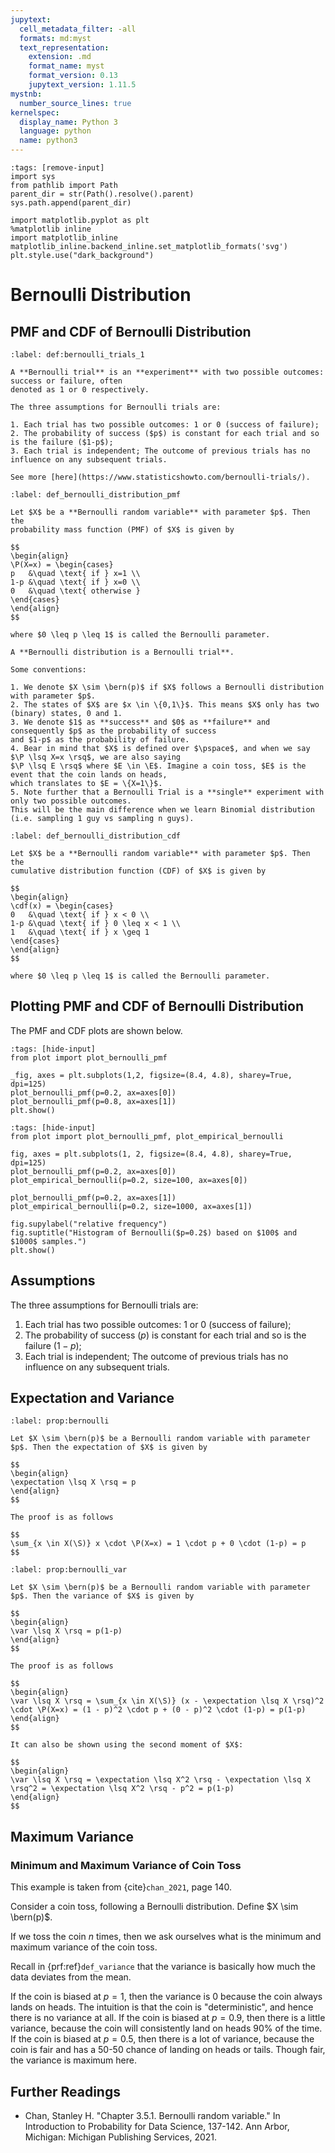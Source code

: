 ```yaml
---
jupytext:
  cell_metadata_filter: -all
  formats: md:myst
  text_representation:
    extension: .md
    format_name: myst
    format_version: 0.13
    jupytext_version: 1.11.5
mystnb:
  number_source_lines: true
kernelspec:
  display_name: Python 3
  language: python
  name: python3
---
```


```{code-cell} ipython3
:tags: [remove-input]
import sys
from pathlib import Path
parent_dir = str(Path().resolve().parent)
sys.path.append(parent_dir)

import matplotlib.pyplot as plt
%matplotlib inline
import matplotlib_inline
matplotlib_inline.backend_inline.set_matplotlib_formats('svg')
plt.style.use("dark_background")
```

# Bernoulli Distribution

## PMF and CDF of Bernoulli Distribution

```{prf:definition} Bernoulli Trials
:label: def:bernoulli_trials_1

A **Bernoulli trial** is an **experiment** with two possible outcomes: success or failure, often
denoted as 1 or 0 respectively.

The three assumptions for Bernoulli trials are:

1. Each trial has two possible outcomes: 1 or 0 (success of failure);
2. The probability of success ($p$) is constant for each trial and so is the failure ($1-p$);
3. Each trial is independent; The outcome of previous trials has no influence on any subsequent trials.

See more [here](https://www.statisticshowto.com/bernoulli-trials/).
```

```{prf:definition} Bernoulli Distribution (PMF)
:label: def_bernoulli_distribution_pmf

Let $X$ be a **Bernoulli random variable** with parameter $p$. Then the 
probability mass function (PMF) of $X$ is given by 

$$
\begin{align}
\P(X=x) = \begin{cases}
p   &\quad \text{ if } x=1 \\
1-p &\quad \text{ if } x=0 \\
0   &\quad \text{ otherwise }
\end{cases}
\end{align}
$$

where $0 \leq p \leq 1$ is called the Bernoulli parameter. 

A **Bernoulli distribution is a Bernoulli trial**.

Some conventions:

1. We denote $X \sim \bern(p)$ if $X$ follows a Bernoulli distribution with parameter $p$.
2. The states of $X$ are $x \in \{0,1\}$. This means $X$ only has two (binary) states, 0 and 1.
3. We denote $1$ as **success** and $0$ as **failure** and consequently $p$ as the probability of success
and $1-p$ as the probability of failure.
4. Bear in mind that $X$ is defined over $\pspace$, and when we say $\P \lsq X=x \rsq$, we are also saying
$\P \lsq E \rsq$ where $E \in \E$. Imagine a coin toss, $E$ is the event that the coin lands on heads,
which translates to $E = \{X=1\}$.
5. Note further that a Bernoulli Trial is a **single** experiment with only two possible outcomes.
This will be the main difference when we learn Binomial distribution (i.e. sampling 1 guy vs sampling n guys).
```

```{prf:definition} Bernoulli Distribution (CDF)
:label: def_bernoulli_distribution_cdf

Let $X$ be a **Bernoulli random variable** with parameter $p$. Then the
cumulative distribution function (CDF) of $X$ is given by

$$
\begin{align}
\cdf(x) = \begin{cases}
0   &\quad \text{ if } x < 0 \\
1-p &\quad \text{ if } 0 \leq x < 1 \\
1   &\quad \text{ if } x \geq 1
\end{cases}
\end{align}
$$

where $0 \leq p \leq 1$ is called the Bernoulli parameter.
```

## Plotting PMF and CDF of Bernoulli Distribution

The PMF and CDF plots are shown below.

```{code-cell} ipython3
:tags: [hide-input]
from plot import plot_bernoulli_pmf

_fig, axes = plt.subplots(1,2, figsize=(8.4, 4.8), sharey=True, dpi=125)
plot_bernoulli_pmf(p=0.2, ax=axes[0])
plot_bernoulli_pmf(p=0.8, ax=axes[1])
plt.show()
```

```{code-cell} ipython3
:tags: [hide-input]
from plot import plot_bernoulli_pmf, plot_empirical_bernoulli

fig, axes = plt.subplots(1, 2, figsize=(8.4, 4.8), sharey=True, dpi=125)
plot_bernoulli_pmf(p=0.2, ax=axes[0])
plot_empirical_bernoulli(p=0.2, size=100, ax=axes[0])

plot_bernoulli_pmf(p=0.2, ax=axes[1])
plot_empirical_bernoulli(p=0.2, size=1000, ax=axes[1])

fig.supylabel("relative frequency")
fig.suptitle("Histogram of Bernoulli($p=0.2$) based on $100$ and $1000$ samples.")
plt.show()
```

## Assumptions

The three assumptions for Bernoulli trials are:

1. Each trial has two possible outcomes: 1 or 0 (success of failure);
2. The probability of success ($p$) is constant for each trial and so is the failure ($1-p$);
3. Each trial is independent; The outcome of previous trials has no influence on any subsequent trials.


## Expectation and Variance

```{prf:property} Expectation of Bernoulli Distribution
:label: prop:bernoulli

Let $X \sim \bern(p)$ be a Bernoulli random variable with parameter $p$. Then the expectation of $X$ is given by

$$
\begin{align}
\expectation \lsq X \rsq = p
\end{align}
$$
```

```{prf:proof}
The proof is as follows

$$
\sum_{x \in X(\S)} x \cdot \P(X=x) = 1 \cdot p + 0 \cdot (1-p) = p
$$
```

```{prf:property} Variance of Bernoulli Distribution
:label: prop:bernoulli_var

Let $X \sim \bern(p)$ be a Bernoulli random variable with parameter $p$. Then the variance of $X$ is given by

$$
\begin{align}
\var \lsq X \rsq = p(1-p)
\end{align}
$$
```

```{prf:proof}
The proof is as follows

$$
\begin{align}
\var \lsq X \rsq = \sum_{x \in X(\S)} (x - \expectation \lsq X \rsq)^2 \cdot \P(X=x) = (1 - p)^2 \cdot p + (0 - p)^2 \cdot (1-p) = p(1-p)
\end{align}
$$

It can also be shown using the second moment of $X$:

$$
\begin{align}
\var \lsq X \rsq = \expectation \lsq X^2 \rsq - \expectation \lsq X \rsq^2 = \expectation \lsq X^2 \rsq - p^2 = p(1-p)
\end{align}
$$
```

## Maximum Variance 

### Minimum and Maximum Variance of Coin Toss

This example is taken from {cite}`chan_2021`, page 140.

Consider a coin toss, following a Bernoulli distribution. Define $X \sim \bern(p)$.

If we toss the coin $n$ times, then we ask ourselves what is the minimum and maximum variance of the coin toss.

Recall in {prf:ref}`def_variance` that the variance is basically how much the data deviates from the mean.

If the coin is biased at $p=1$, then the variance is $0$ because the coin always lands on heads. The 
intuition is that the coin is "deterministic", and hence there is no variance at all. If the coin
is biased at $p=0.9$, then there is a little variance, because the coin will consistently land on heads
$90\%$ of the time. If the coin is biased at $p=0.5$, then there is a lot of variance, because the coin
is fair and has a 50-50 chance of landing on heads or tails. Though fair, the variance is maximum here.


## Further Readings

- Chan, Stanley H. "Chapter 3.5.1. Bernoulli random variable." In Introduction to Probability for Data Science, 137-142. Ann Arbor, Michigan: Michigan Publishing Services, 2021. 
